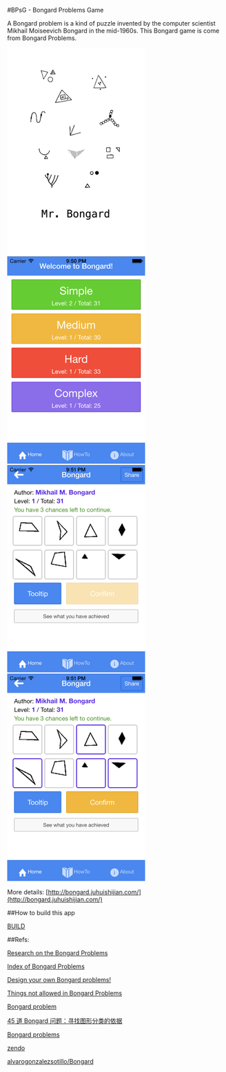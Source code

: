 #BPsG - Bongard Problems Game

A Bongard problem is a kind of puzzle invented by the computer scientist Mikhail Moiseevich Bongard in the mid-1960s. This Bongard game is come from Bongard Problems.

<p>
	<img src="server/website/images/Default@2x~iphone.jpg" width="320px" height="480px">
  <img src="server/website/images/1.png" width="320px" height="480px">
  <img src="server/website/images/2.png" width="320px" height="480px">
  <img src="server/website/images/3.png" width="320px" height="480px">
</p>

More details: [http://bongard.juhuishijian.com/](http://bongard.juhuishijian.com/)

##How to build this app

[BUILD](src/client/README.md)

##Refs:

[Research on the Bongard Problems](http://www.foundalis.com/res/diss_research.html)

[Index of Bongard Problems](http://www.foundalis.com/res/bps/bpidx.htm)

[Design your own Bongard problems!](http://www.foundalis.com/res/designBP.html)

[Things not allowed in Bongard Problems](http://www.foundalis.com/res/invalBP.html)

[Bongard problem](http://en.wikipedia.org/wiki/Bongard_problem)

[45 道 Bongard 问题：寻找图形分类的依据](http://www.matrix67.com/blog/archives/6124)

[Bongard problems](http://lkozma.net/blog/bongard-problems/)

[zendo](http://en.wikipedia.org/wiki/Zendo_\(game\))

[alvarogonzalezsotillo/Bongard](https://github.com/alvarogonzalezsotillo/Bongard)
